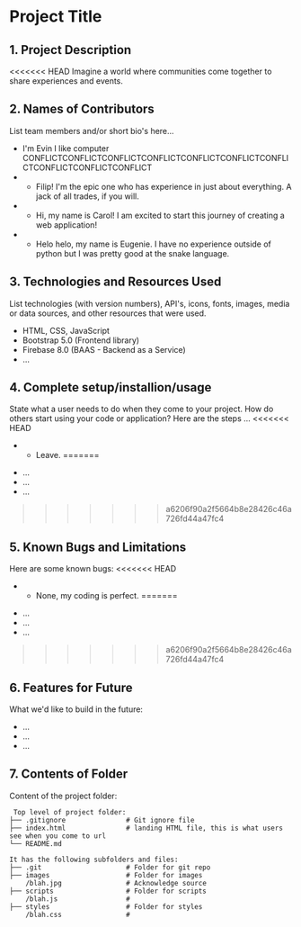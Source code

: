 # Project Title

## 1. Project Description
<<<<<<< HEAD
Imagine a world where communities come together to share experiences and events.

## 2. Names of Contributors
List team members and/or short bio's here... 
* I'm Evin I like computer CONFLICTCONFLICTCONFLICTCONFLICTCONFLICTCONFLICTCONFLICTCONFLICTCONFLICTCONFLICT
* - Filip! I'm the epic one who has experience in just about everything. A jack of all trades, if you will.
* - Hi, my name is Carol! I am excited to start this journey of creating a web application!
* - Helo helo, my name is Eugenie. I have no experience outside of python but I was pretty good at the snake language. 

## 3. Technologies and Resources Used

List technologies (with version numbers), API's, icons, fonts, images, media or data sources, and other resources that were used.

- HTML, CSS, JavaScript
- Bootstrap 5.0 (Frontend library)
- Firebase 8.0 (BAAS - Backend as a Service)
- ...

## 4. Complete setup/installion/usage

State what a user needs to do when they come to your project. How do others start using your code or application?
Here are the steps ...
<<<<<<< HEAD
* - Leave.
=======

- ...
- ...
- ...
>>>>>>> a6206f90a2f5664b8e28426c46a726fd44a47fc4

## 5. Known Bugs and Limitations

Here are some known bugs:
<<<<<<< HEAD
* - None, my coding is perfect.
=======

- ...
- ...
- ...
>>>>>>> a6206f90a2f5664b8e28426c46a726fd44a47fc4

## 6. Features for Future

What we'd like to build in the future:

- ...
- ...
- ...

## 7. Contents of Folder

Content of the project folder:

```
 Top level of project folder:
├── .gitignore               # Git ignore file
├── index.html               # landing HTML file, this is what users see when you come to url
└── README.md

It has the following subfolders and files:
├── .git                     # Folder for git repo
├── images                   # Folder for images
    /blah.jpg                # Acknowledge source
├── scripts                  # Folder for scripts
    /blah.js                 #
├── styles                   # Folder for styles
    /blah.css                #



```
